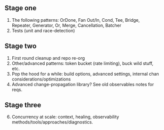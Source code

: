 ## Stage one
1) The following patterns: OrDone, Fan Out/In, Cond, Tee, Bridge, Repeater, Generator, Or, Merge, Cancellation, Batcher
2) Tests (unit and race-detection)

## Stage two
1) First round cleanup and repo re-org
2) Other/advanced patterns: token bucket (rate limiting), buck wild stuff, etc.
3) Pop the hood for a while: build options, advanced settings, internal chan considerations/optimizations
4) Advanced change-propagation library? See old observables notes for reqs.

## Stage three
6) Concurrency at scale: context, healing, observability methods/tools/approaches/diagnostics.

